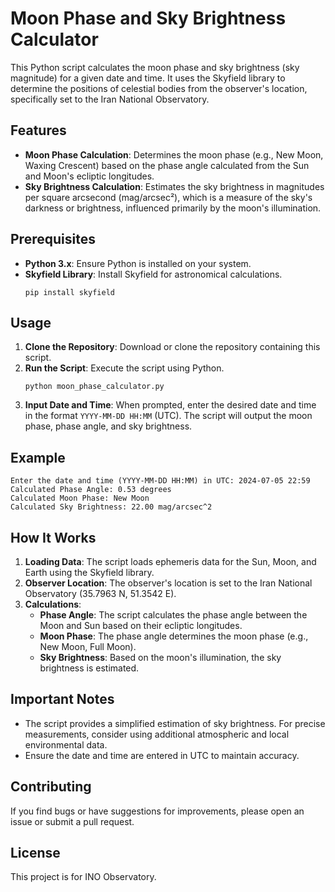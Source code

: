 
# Moon Phase and Sky Brightness Calculator

This Python script calculates the moon phase and sky brightness (sky magnitude) for a given date and time. It uses the Skyfield library to determine the positions of celestial bodies from the observer's location, specifically set to the Iran National Observatory.

## Features

- **Moon Phase Calculation**: Determines the moon phase (e.g., New Moon, Waxing Crescent) based on the phase angle calculated from the Sun and Moon's ecliptic longitudes.
- **Sky Brightness Calculation**: Estimates the sky brightness in magnitudes per square arcsecond (mag/arcsec²), which is a measure of the sky's darkness or brightness, influenced primarily by the moon's illumination.

## Prerequisites

- **Python 3.x**: Ensure Python is installed on your system.
- **Skyfield Library**: Install Skyfield for astronomical calculations.
  ```
  pip install skyfield
  ```

## Usage

1. **Clone the Repository**: Download or clone the repository containing this script.
2. **Run the Script**: Execute the script using Python.
   ```
   python moon_phase_calculator.py
   ```
3. **Input Date and Time**: When prompted, enter the desired date and time in the format `YYYY-MM-DD HH:MM` (UTC). The script will output the moon phase, phase angle, and sky brightness.

## Example

```
Enter the date and time (YYYY-MM-DD HH:MM) in UTC: 2024-07-05 22:59
Calculated Phase Angle: 0.53 degrees
Calculated Moon Phase: New Moon
Calculated Sky Brightness: 22.00 mag/arcsec^2
```

## How It Works

1. **Loading Data**: The script loads ephemeris data for the Sun, Moon, and Earth using the Skyfield library.
2. **Observer Location**: The observer's location is set to the Iran National Observatory (35.7963 N, 51.3542 E).
3. **Calculations**:
   - **Phase Angle**: The script calculates the phase angle between the Moon and Sun based on their ecliptic longitudes.
   - **Moon Phase**: The phase angle determines the moon phase (e.g., New Moon, Full Moon).
   - **Sky Brightness**: Based on the moon's illumination, the sky brightness is estimated.

## Important Notes

- The script provides a simplified estimation of sky brightness. For precise measurements, consider using additional atmospheric and local environmental data.
- Ensure the date and time are entered in UTC to maintain accuracy.

## Contributing

If you find bugs or have suggestions for improvements, please open an issue or submit a pull request.

## License

This project is for INO Observatory.
